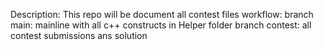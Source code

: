 Description: This repo will be document all contest files
workflow:
  branch main: mainline with all c++ constructs in Helper folder
  branch contest: all contest submissions ans solution
